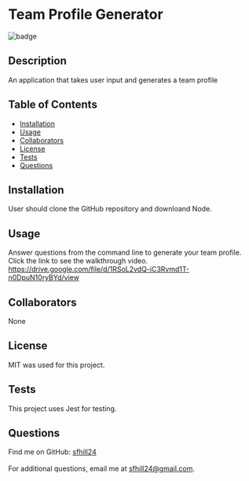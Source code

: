   # Team Profile Generator

  ![badge](https://img.shields.io/badge/License-MIT-blue.svg)<br />

  ## Description
  An application that takes user input and generates a team profile



  ## Table of Contents 

  - [Installation](#installation)
  - [Usage](#usage)
  - [Collaborators](#collaborators)
  - [License](#license)
  - [Tests](#tests)
  - [Questions](#questions)
  
  ## Installation
  User should clone the GitHub repository and downloand Node. 
  
  ## Usage
  Answer questions from the command line to generate your team profile. Click the link to see the walkthrough video. https://drive.google.com/file/d/1RSoL2vdQ-iC3Rvmd1T-n0DpuN10ryBYd/view
  
  ## Collaborators
  None
  
  ## License
  MIT was used for this project.
  
  ## Tests
  This project uses Jest for testing.
  
  ## Questions
 Find me on GitHub: [sfhill24](https://github.com/sfhill24)<br /> 
 </br>
 For additional questions, email me at sfhill24@gmail.com.  
